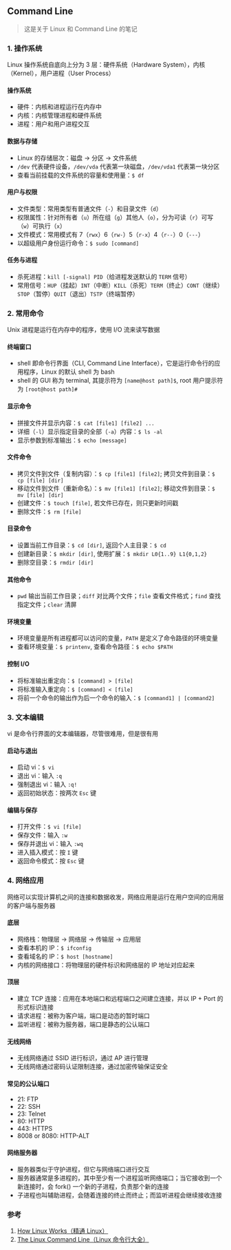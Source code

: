## Command Line
> 这是关于 Linux 和 Command Line 的笔记

### 1. 操作系统
Linux 操作系统自底向上分为 3 层：硬件系统（Hardware System），内核（Kernel），用户进程（User Process）

#### 操作系统
- 硬件：内核和进程运行在内存中
- 内核：内核管理进程和硬件系统
- 进程：用户和用户进程交互

#### 数据与存储
- Linux 的存储层次：磁盘 → 分区 → 文件系统
- `/dev` 代表硬件设备，`/dev/vda` 代表第一块磁盘，`/dev/vda1` 代表第一块分区
- 查看当前挂载的文件系统的容量和使用量：`$ df`

#### 用户与权限
- 文件类型：常用类型有普通文件（`-`）和目录文件（`d`）
- 权限属性：针对所有者（`u`）所在组（`g`）其他人（`o`），分为可读（`r`）可写（`w`）可执行（`x`）
- 文件模式：常用模式有 7（`rwx`）6（`rw-`）5（`r-x`）4（`r--`）0（`---`）
- 以超级用户身份运行命令：`$ sudo [command]`

#### 任务与进程
- 杀死进程：`kill [-signal] PID`（给进程发送默认的 `TERM` 信号）
- 常用信号：`HUP`（挂起）`INT`（中断）`KILL`（杀死）`TERM`（终止）`CONT`（继续）`STOP`（暂停）`QUIT`（退出）`TSTP`（终端暂停）

### 2. 常用命令
Unix 进程是运行在内存中的程序，使用 I/O 流来读写数据

#### 终端窗口
- shell 即命令行界面（CLI, Command Line Interface），它是运行命令行的应用程序，Linux 的默认 shell 为 bash
- shell 的 GUI 称为 terminal, 其提示符为 `[name@host path]$`, root 用户提示符为 `[root@host path]#`

#### 显示命令
- 拼接文件并显示内容：`$ cat [file1] [file2] ...`
- 详细（`-l`）显示指定目录的全部（`-a`）内容：`$ ls -al`
- 显示参数到标准输出：`$ echo [message]`

#### 文件命令
- 拷贝文件到文件（复制内容）：`$ cp [file1] [file2]`; 拷贝文件到目录：`$ cp [file] [dir]`
- 移动文件到文件（重新命名）：`$ mv [file1] [file2]`; 移动文件到目录：`$ mv [file] [dir]`
- 创建文件：`$ touch [file]`, 若文件已存在，则只更新时间戳
- 删除文件：`$ rm [file]`

#### 目录命令
- 设置当前工作目录：`$ cd [dir]`, 返回个人主目录：`$ cd`
- 创建新目录：`$ mkdir [dir]`, 使用扩展：`$ mkdir L0{1..9} L1{0,1,2}`
- 删除空目录：`$ rmdir [dir]`

#### 其他命令
- `pwd` 输出当前工作目录；`diff` 对比两个文件；`file` 查看文件格式；`find` 查找指定文件；`clear` 清屏

#### 环境变量
- 环境变量是所有进程都可以访问的变量，`PATH` 是定义了命令路径的环境变量
- 查看环境变量：`$ printenv`, 查看命令路径：`$ echo $PATH`

#### 控制 I/O
- 将标准输出重定向：`$ [command] > [file]`
- 将标准输入重定向：`$ [command] < [file]`
- 将前一个命令的输出作为后一个命令的输入：`$ [command1] | [command2]`

### 3. 文本编辑
vi 是命令行界面的文本编辑器，尽管很难用，但是很有用

#### 启动与退出
- 启动 vi：`$ vi`
- 退出 vi：输入 `:q`
- 强制退出 vi：输入 `:q!`
- 返回初始状态：按两次 `Esc` 键

#### 编辑与保存
- 打开文件：`$ vi [file]`
- 保存文件：输入 `:w`
- 保存并退出 vi：输入 `:wq`
- 进入插入模式：按 `I` 键
- 返回命令模式：按 `Esc` 键

### 4. 网络应用
网络可以实现计算机之间的连接和数据收发，网络应用是运行在用户空间的应用层的客户端与服务器

#### 底层
- 网络栈：物理层 → 网络层 → 传输层 → 应用层
- 查看本机的 IP：`$ ifconfig`
- 查看域名的 IP：`$ host [hostname]`
- 内核的网络接口：将物理层的硬件标识和网络层的 IP 地址对应起来

#### 顶层
- 建立 TCP 连接：应用在本地端口和远程端口之间建立连接，并以 IP + Port 的形式标识连接
- 请求进程：被称为客户端，端口是动态的暂时端口
- 监听进程：被称为服务器，端口是静态的公认端口

#### 无线网络
- 无线网络通过 SSID 进行标识，通过 AP 进行管理
- 无线网络通过密码认证限制连接，通过加密传输保证安全

#### 常见的公认端口
- 21: FTP
- 22: SSH
- 23: Telnet
- 80: HTTP
- 443: HTTPS
- 8008 or 8080: HTTP-ALT

#### 网络服务器
- 服务器类似于守护进程，但它与网络端口进行交互
- 服务器通常是多进程的，其中至少有一个进程监听网络端口；当它接收到一个新连接时，会 fork() 一个新的子进程，负责那个新的连接
- 子进程也叫辅助进程，会随着连接的终止而终止；而监听进程会继续接收连接

### 参考
1. [How Linux Works（精通 Linux）](https://book.douban.com/subject/26546893/)
2. [The Linux Command Line（Linux 命令行大全）](https://book.douban.com/subject/22226727/)
